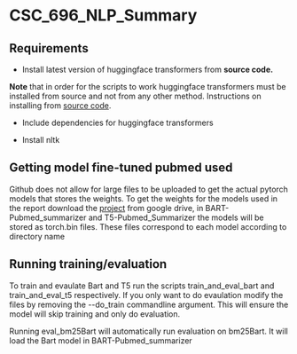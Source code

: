 # CSC_696_NLP_Summary
## Requirements

- Install latest version of huggingface transformers from **source code.**

**Note** that in order for the scripts to work huggingface transformers must be 
installed from source and not from any other method. Instructions on installing 
from [source code](https://huggingface.co/docs/transformers/installation#installing-from-source). 

- Include dependencies for huggingface transformers

- Install nltk
 

## Getting model fine-tuned pubmed used

Github does not allow for large files to be uploaded to get the actual pytorch models that stores the weights. To get the weights for the models used in the report download the [project](://drive.google.com/file/d/1MKY6KJ6WE2mxsrd24Cr1fUk6CAYtZqbG/view?usp=sharing) from google drive, in BART-Pubmed\_summarizer and T5-Pubmed\_Summarizer the models will be stored as torch.bin files. These files correspond to each model according to directory name


## Running training/evaluation

To train and evaulate Bart and T5 run the scripts train\_and\_eval\_bart and train\_and\_eval\_t5 respectively. If you only want to do evaulation modify the files by removing the --do\_train commandline argument. This will ensure the model will skip training and only do evaluation.

Running eval\_bm25Bart will automatically run evaluation on bm25Bart. It will load the Bart model in BART-Pubmed\_summarizer
